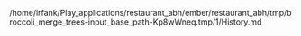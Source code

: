 /home/irfank/Play_applications/restaurant_abh/ember/restaurant_abh/tmp/broccoli_merge_trees-input_base_path-Kp8wWneq.tmp/1/History.md